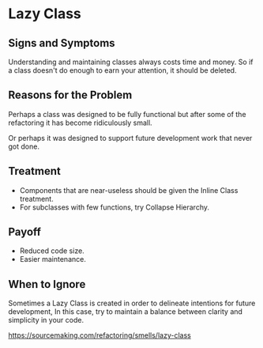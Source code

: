 Lazy Class
==========

Signs and Symptoms
------------------

Understanding and maintaining classes always costs time and money. So if a class doesn't do enough to earn your attention, it should be deleted.

Reasons for the Problem
-----------------------

Perhaps a class was designed to be fully functional but after some of the refactoring it has become ridiculously small.

Or perhaps it was designed to support future development work that never got done.

Treatment
---------

- Components that are near-useless should be given the Inline Class treatment.
- For subclasses with few functions, try Collapse Hierarchy.

Payoff
------

- Reduced code size.
- Easier maintenance.

When to Ignore
--------------

Sometimes a Lazy Class is created in order to delineate intentions for future development, In this case, try to maintain a balance between clarity and simplicity in your code.

https://sourcemaking.com/refactoring/smells/lazy-class
